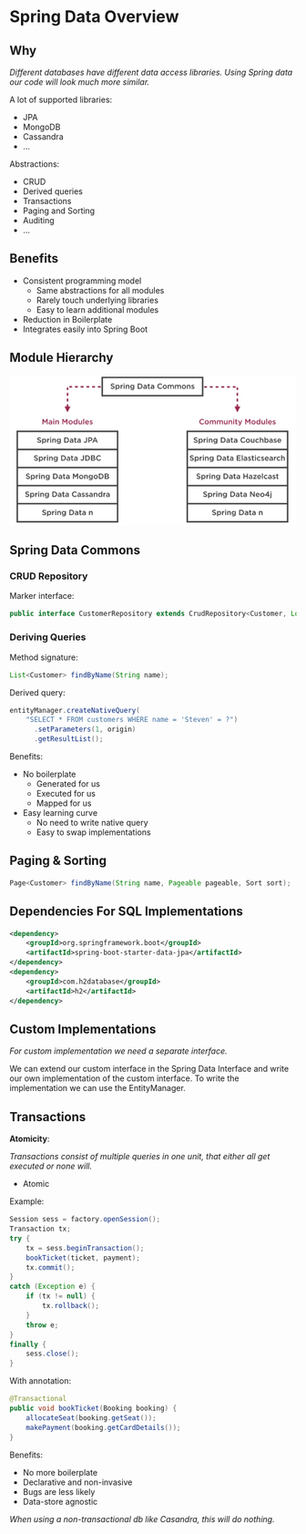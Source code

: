 # Spring Data Overview

## Why

*Different databases have different data access libraries. Using Spring data our code will look much more similar.*

A lot of supported libraries:
- JPA
- MongoDB
- Cassandra
- ...

Abstractions:
- CRUD
- Derived queries
- Transactions
- Paging and Sorting
- Auditing
- ...

## Benefits

- Consistent programming model
  - Same abstractions for all modules
  - Rarely touch underlying libraries
  - Easy to learn additional modules
- Reduction in Boilerplate
- Integrates easily into Spring Boot

## Module Hierarchy

![Module Hierarchy](module-hierarchy.png)

## Spring Data Commons

### CRUD Repository

Marker interface:
```java
public interface CustomerRepository extends CrudRepository<Customer, Long> { }
```

### Deriving Queries

Method signature:
```java
List<Customer> findByName(String name);
```
Derived query:
```java
entityManager.createNativeQuery(
    "SELECT * FROM customers WHERE name = 'Steven' = ?")
      .setParameters(1, origin)
      .getResultList();
```

Benefits:
- No boilerplate
  - Generated for us
  - Executed for us
  - Mapped for us
- Easy learning curve
  - No need to write native query
  - Easy to swap implementations

## Paging & Sorting

```java
Page<Customer> findByName(String name, Pageable pageable, Sort sort);
```

## Dependencies For SQL Implementations

```xml
<dependency>
    <groupId>org.springframework.boot</groupId>
    <artifactId>spring-boot-starter-data-jpa</artifactId>
</dependency>
<dependency>
    <groupId>com.h2database</groupId>
    <artifactId>h2</artifactId>
</dependency>
```

## Custom Implementations

*For custom implementation we need a separate interface.*

We can extend our custom interface in the Spring Data Interface and write our own implementation of the custom interface.
To write the implementation we can use the EntityManager.

## Transactions

**Atomicity**:

*Transactions consist of multiple queries in one unit, that either all get executed or none will.*

- Atomic

Example:
```java
Session sess = factory.openSession();
Transaction tx;
try {
    tx = sess.beginTransaction();
    bookTicket(ticket, payment);
    tx.commit();
}
catch (Exception e) {
    if (tx != null) {
        tx.rollback();
    }
    throw e;
}
finally {
    sess.close();
}
```

With annotation:

```java
@Transactional
public void bookTicket(Booking booking) {
    allocateSeat(booking.getSeat());
    makePayment(booking.getCardDetails());
}
```
Benefits:
- No more boilerplate
- Declarative and non-invasive
- Bugs are less likely
- Data-store agnostic

*When using a non-transactional db like Casandra, this will do nothing.*